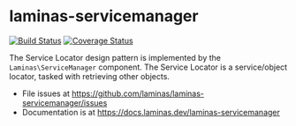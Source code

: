 # laminas-servicemanager

[![Build Status](https://travis-ci.org/laminas/laminas-servicemanager.svg?branch=master)](https://travis-ci.org/laminas/laminas-servicemanager)
[![Coverage Status](https://coveralls.io/repos/laminas/laminas-servicemanager/badge.svg?branch=master)](https://coveralls.io/r/laminas/laminas-servicemanager?branch=master)

The Service Locator design pattern is implemented by the `Laminas\ServiceManager`
component. The Service Locator is a service/object locator, tasked with
retrieving other objects.


- File issues at https://github.com/laminas/laminas-servicemanager/issues
- Documentation is at https://docs.laminas.dev/laminas-servicemanager
